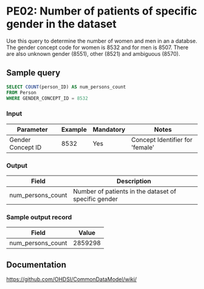 # PE02: Number of patients of specific gender in the dataset

Use this query to determine the number of women and men in an a databse. The gender concept code for women is 8532 and for men is 8507. There are also unknown gender (8551), other (8521) and ambiguous (8570).

## Sample query
```sql
SELECT COUNT(person_ID) AS num_persons_count
FROM Person
WHERE GENDER_CONCEPT_ID = 8532
```

### Input

| Parameter |  Example |  Mandatory |  Notes |
| --- | --- | --- | --- |
| Gender Concept ID | 8532 | Yes | Concept Identifier for 'female' |

### Output

| Field |  Description |
| --- | --- |
| num_persons_count | Number of patients in the dataset of specific gender |

### Sample output record

|  Field |  Value |
| --- | --- |
| num_persons_count | 2859298 |


## Documentation
https://github.com/OHDSI/CommonDataModel/wiki/
